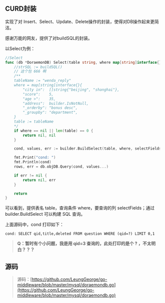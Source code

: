 ## CURD封装

实现了对 Insert、Select、Update、Delete操作的封装，使得对DB操作起来更简洁。

感谢万能的网友，提供了对buildSQL的封装。

以Select为例：

```go
//Select
func (db *DoraemonDB) Select(table string, where map[string]interface{}, selectFields []string) (rows *sql.Rows, err error) {
    //strSQL := buildSQL()
    // 这个包 666 啊
    /**
    tableName := "wenda_reply"
    where = map[string]interface{}{
        "city in":  []string{"beijing", "shanghai"},
        "score":    5,
        "age >":    35,
        "address":  builder.IsNotNull,
        "_orderby": "bonus desc",
        "_groupby": "department",
    }
    table := tableName
    */
    if where == nil || len(table) == 0 {
        return nil, nil
    }

    cond, values, err := builder.BuildSelect(table, where, selectFields)

    fmt.Print("cond: ")
    fmt.Println(cond)
    rows, err = db.objDB.Query(cond, values...)

    if err != nil {
        return nil, err
    }

    return
}
```

可以看到，提供表名 table，查询条件 where，要查询的列 selectFields；通过 builder.BuildSelect 可以构建 SQL 查询。

上面源码中，cond 打印如下：

```
cond: SELECT qid,title,deleted FROM question WHERE (qid=?) LIMIT 0,1
```

> **Q：暂时有个小问题，我是用 qid=3 查询的，此处打印的是个 ? ，不太明白？？？**

## 源码

> 源码：[https://github.com/LeungGeorge/go-middleware/blob/master/mysql/doraemondb.go](https://github.com/LeungGeorge/go-middleware/blob/master/mysql/doraemondb.go)



